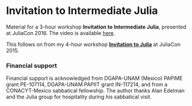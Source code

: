 # Invitation to Intermediate Julia

Material for a 3-hour workshop **Invitation to Intermediate Julia**, presented at JuliaCon 2016. 
The video is available [here](https://www.youtube.com/watch?v=rAxzR7lMGDM).

This follows on from my 4-hour workshop [**Invitation to Julia**](https://github.com/dpsanders/invitation_to_julia) at JuliaCon 2015.


### Financial support

Financial support is acknowledged from DGAPA-UNAM (Mexico) PAPIME grant PE-107114, DGAPA-UNAM PAPIIT grant IN-117214, and from a CONACYT-Mexico sabbatical fellowship. The author thanks Alan Edelman and the Julia group for hospitality during his sabbatical visit.

